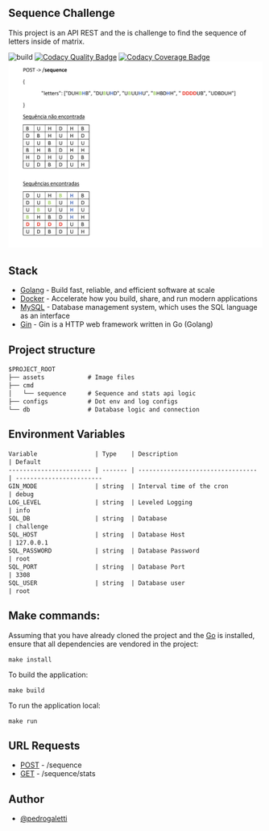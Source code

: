## Sequence Challenge

This project is an API REST and the is challenge to find the sequence of letters inside of matrix.

![build](https://img.shields.io/github/workflow/status/PedroGaletti/sequence-golang/challenge)
[![Codacy Quality Badge](https://app.codacy.com/project/badge/Grade/64d186dc7303490ebf1c778059c59a49)](https://www.codacy.com/gh/PedroGaletti/sequence-golang/dashboard?utm_source=github.com&amp;utm_medium=referral&amp;utm_content=PedroGaletti/sequence-golang&amp;utm_campaign=Badge_Grade)
[![Codacy Coverage Badge](https://app.codacy.com/project/badge/Coverage/64d186dc7303490ebf1c778059c59a49)](https://www.codacy.com/gh/PedroGaletti/sequence-golang/dashboard?utm_source=github.com&utm_medium=referral&utm_content=PedroGaletti/sequence-golang&utm_campaign=Badge_Coverage)
![Thumbnail](./assets/sequence.png)

## Stack

- [Golang](https://go.dev) - Build fast, reliable, and efficient software at scale
- [Docker](https://www.docker.com) - Accelerate how you build, share, and run modern applications
- [MySQL](https://www.mysql.com) - Database management system, which uses the SQL language as an interface
- [Gin](https://github.com/gin-gonic/gin) - Gin is a HTTP web framework written in Go (Golang)

## Project structure

```
$PROJECT_ROOT
├── assets            # Image files
├── cmd
│   └── sequence      # Sequence and stats api logic
├── configs           # Dot env and log configs
└── db                # Database logic and connection 
```

## Environment Variables

```
Variable                | Type    | Description                       | Default
----------------------- | ------- | --------------------------------- | ------------------------
GIN_MODE                | string  | Interval time of the cron         | debug
LOG_LEVEL               | string  | Leveled Logging                   | info
SQL_DB                  | string  | Database                          | challenge
SQL_HOST                | string  | Database Host                     | 127.0.0.1
SQL_PASSWORD            | string  | Database Password                 | root
SQL_PORT                | string  | Database Port                     | 3308
SQL_USER                | string  | Database user                     | root
```


## Make commands:

Assuming that you have already cloned the project and the [Go](https://golang.org/doc/install) is installed, ensure that all dependencies are vendored in the project:

```
make install
```

To build the application:

```
make build
```

To run the application local:

```
make run
```

## URL Requests

- [POST](http://localhost:8080/sequence) - /sequence
- [GET](http://localhost:8080/sequence/stats) - /sequence/stats

## Author

- [@pedrogaletti](https://www.github.com/PedroGaletti)

